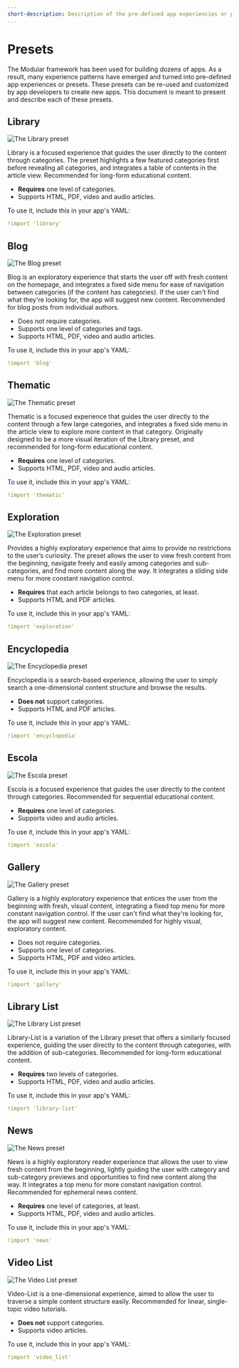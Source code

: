 ```yaml
---
short-description: Description of the pre-defined app experiencies or presets
...
```

# Presets

The Modular framework has been used for building dozens of apps. As a result, many experience patterns have emerged and turned into pre-defined app experiences or presets. These presets can be re-used and customized by app developers to create new apps. This document is meant to present and describe each of these presets.

## Library

![The Library preset](images/presets/library.svg)

Library is a focused experience that guides the user directly to the content through categories. The preset highlights a few featured categories first before revealing all categories, and integrates a table of contents in the article view. Recommended for long-form educational content.

* **Requires** one level of categories.
* Supports HTML, PDF, video and audio articles.

To use it, include this in your app's YAML:

```yaml
!import 'library'
```

## Blog

![The Blog preset](images/presets/blog.svg)

Blog is an exploratory experience that starts the user off with fresh content on the homepage, and integrates a fixed side menu for ease of navigation between categories (if the content has categories). If the user can't find what they're looking for, the app will suggest new content. Recommended for blog posts from individual authors.

* Does not require categories.
* Supports one level of categories and tags.
* Supports HTML, PDF, video and audio articles.

To use it, include this in your app's YAML:

```yaml
!import 'blog'
```

## Thematic

![The Thematic preset](images/presets/thematic.svg)

Thematic is a focused experience that guides the user directly to the content through a few large categories, and integrates a fixed side menu in the article view to explore more content in that category. Originally designed to be a more visual iteration of the Library preset, and recommended for long-form educational content.

* **Requires** one level of categories.
* Supports HTML, PDF, video and audio articles.

To use it, include this in your app's YAML:

```yaml
!import 'thematic'
```

## Exploration

![The Exploration preset](images/presets/exploration.svg)

Provides a highly exploratory experience that aims to provide no restrictions to the user’s curiosity. The preset allows the user to view fresh content from the beginning, navigate freely and easily among categories and sub-categories, and find more content along the way. It integrates a sliding side menu for more constant navigation control.

* **Requires** that each article belongs to two categories, at least.
* Supports HTML and PDF articles.

To use it, include this in your app's YAML:

```yaml
!import 'exploration'
```

## Encyclopedia

![The Encyclopedia preset](images/presets/encyclopedia.svg)

Encyclopedia is a search-based experience, allowing the user to simply search a one-dimensional content structure and browse the results.

* **Does not** support categories.
* Supports HTML and PDF articles.

To use it, include this in your app's YAML:

```yaml
!import 'encyclopedia'
```

## Escola

![The Escola preset](images/presets/escola.svg)

Escola is a focused experience that guides the user directly to the content through categories. Recommended for sequential educational content.

* **Requires** one level of categories.
* Supports video and audio articles.

To use it, include this in your app's YAML:

```yaml
!import 'escola'
```

## Gallery

![The Gallery preset](images/presets/gallery.svg)

Gallery is a highly exploratory experience that entices the user from the beginning with fresh, visual content, integrating a fixed top menu for more constant navigation control. If the user can't find what they're looking for, the app will suggest new content. Recommended for highly visual, exploratory content.

* Does not require categories.
* Supports one level of categories.
* Supports HTML, PDF and video articles.

To use it, include this in your app's YAML:

```yaml
!import 'gallery'
```

## Library List

![The Library List preset](images/presets/library-list.svg)

Library-List is a variation of the Library preset that offers a similarly focused experience, guiding the user directly to the content through categories, with the addition of sub-categories. Recommended for long-form educational content.

* **Requires** two levels of categories.
* Supports HTML, PDF, video and audio articles.

To use it, include this in your app's YAML:

```yaml
!import 'library-list'
```

## News

![The News preset](images/presets/news.svg)

News is a highly exploratory reader experience that allows the user to view fresh content from the beginning, lightly guiding the user with category and sub-category previews and opportunities to find new content along the way. It integrates a top menu for more constant navigation control. Recommended for ephemeral news content.

* **Requires** one level of categories, at least.
* Supports HTML, PDF, video and audio articles.

To use it, include this in your app's YAML:

```yaml
!import 'news'
```

## Video List

![The Video List preset](images/presets/video_list.svg)

Video-List is a one-dimensional experience, aimed to allow the user to traverse a simple content structure easily. Recommended for linear, single-topic video tutorials.

* **Does not** support categories.
* Supports video articles.

To use it, include this in your app's YAML:

```yaml
!import 'video_list'
```

